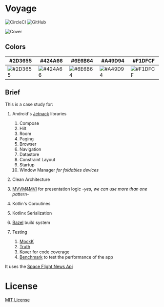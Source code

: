 # Voyage
![CircleCI](https://img.shields.io/circleci/build/github/Mohamed-Elshaarawy/Voyage/main?style=for-the-badge)
![GitHub](https://img.shields.io/github/license/Mohamed-Elshaarawy/Voyage?style=for-the-badge)

![Cover](./designs/voyage_cover.png)

## Colors
| #2D3655 | #424A66 | #6E6B64 | #A49D94 | #F1DFCF |
| --- | --- | --- | --- | --- |
| ![#2D3655](http://placehold.it/150x40/2D3655/FFFFFF?text=PrimaryDarkVariant) | ![#424A66](http://placehold.it/150x40/424A66/FFFFFF?text=PrimaryDark)|![#6E6B64](http://placehold.it/150x40/6E6B64/FFFFFF?text=PrimaryVariant)|![#A49D94](http://placehold.it/150x40/A49D94/FFFFFF?text=Primary)|![#F1DFCF](http://placehold.it/150x40/F1DFCF/FFFFFF?text=Secondary)

## Brief
This is a case study for:
1. Android's [Jetpack](https://developer.android.com/jetpack?gclid=CjwKCAjw7--KBhAMEiwAxfpkWBXrXwunvBWDAlvA7MEPjgEx7sdOEpR1-wYX-JShxNisk70XTgJNxhoCSyYQAvD_BwE&gclsrc=aw.ds) libraries
    1. Compose
    2. Hilt
    3. Room
    4. Paging
    5. Browser
    6. Navigation
    7. Datastore
    8. Constraint Layout
    9. Startup
    10. Window Manager _for foldables devices_

2. Clean Architecture
3. [MVVM](https://en.wikipedia.org/wiki/Model%E2%80%93view%E2%80%93viewmodel)&[MVI](https://proandroiddev.com/android-model-view-intent-with-kotlin-flow-ca5945316ec)  for presentation logic _-yes, we can use more than one pattern-_
4. Kotlin's Coroutines
5. Kotlinx Serialization
6. [Bazel](https://bazel.build/) build system
7. Testing
    1. [MockK](https://github.com/mockk/mockk)
    2. [Truth](https://truth.dev/)
    3. [Kover](https://github.com/Kotlin/kotlinx-kover) for code coverage
    4. [Benchmark](https://developer.android.com/studio/profile/benchmarking-overview) to test the performance of the app

It uses the [Space Flight News Api](https://www.spaceflightnewsapi.net/)

License
=======
[MIT License](./LICENSE)